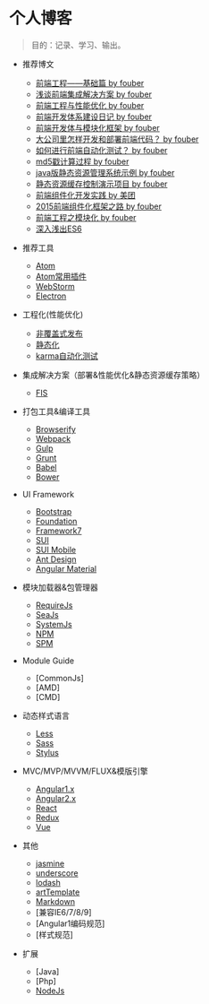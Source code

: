 # 个人博客

> 目的：记录、学习、输出。

* 推荐博文
    * [前端工程——基础篇 by fouber](https://github.com/fouber/blog/issues/10)
    * [浅谈前端集成解决方案 by fouber](https://github.com/fouber/blog/issues/1)
    * [前端工程与性能优化 by fouber](https://github.com/fouber/blog/issues/3)
    * [前端开发体系建设日记 by fouber](https://github.com/fouber/blog/issues/2)
    * [前端开发体与模块化框架 by fouber](https://github.com/fouber/blog/issues/4)
    * [大公司里怎样开发和部署前端代码？ by fouber](https://github.com/fouber/blog/issues/6)
    * [如何进行前端自动化测试？ by fouber](https://github.com/fouber/blog/issues/7)
    * [md5戳计算过程 by fouber](https://github.com/fouber/blog/issues/5)
    * [java版静态资源管理系统示例 by fouber](https://github.com/fouber/fis-java-jsp)
    * [静态资源缓存控制演示项目 by fouber](https://github.com/fouber/static-resource-digest-project)
    * [前端组件化开发实践 by 美团](http://tech.meituan.com/frontend-component-practice.html)
    * [2015前端组件化框架之路 by fouber](https://github.com/xufei/blog/issues/19)
    * [前端工程之模块化 by fouber](http://fex.baidu.com/blog/2014/03/fis-module/)
    * [深入浅出ES6](http://www.infoq.com/cn/articles/es6-in-depth-an-introduction)

* 推荐工具
    * [Atom](https://atom.io/)
    * [Atom常用插件](http://blog.csdn.net/mduanfire/article/details/50278591)
    * [WebStorm](https://www.jetbrains.com/webstorm/)
    * [Electron](http://electron.atom.io/)

* 工程化(性能优化)
    * [非覆盖式发布](https://www.zhihu.com/question/20790576/answer/32602154)
    * [静态化](https://www.zhihu.com/question/34388831)
    * [karma自动化测试](https://github.com/karma-runner/karma)

* 集成解决方案（部署&性能优化&静态资源缓存策略）
    * [FIS](http://fis.baidu.com/)

* 打包工具&编译工具
    * [Browserify](http://browserify.org/)
    * [Webpack](http://webpack.github.io/)
    * [Gulp](http://gulpjs.com/)
    * [Grunt](http://gruntjs.com/)
    * [Babel](http://babeljs.io/)
    * [Bower](https://bower.io/)

* UI Framework
    * [Bootstrap](http://bootcss.com)
    * [Foundation](http://foundation.zurb.com/)
    * [Framework7](http://framework7.taobao.org/)
    * [SUI](sui.taobao.org)
    * [SUI Mobile](http://m.sui.taobao.org/)
    * [Ant Design](https://ant.design)
    * [Angular Material](https://material.angularjs.org/latest/)

* 模块加载器&包管理器
    * [RequireJs](http://requirejs.org/)
    * [SeaJs](http://seajs.org/docs/)
    * [SystemJs](https://github.com/systemjs/systemjs)
    * [NPM](https://www.npmjs.com/)
    * [SPM](https://github.com/spmjs/spmjs.io/)

* Module Guide
    * [CommonJs]
    * [AMD]
    * [CMD]

* 动态样式语言
    * [Less](http://lesscss.cn/)
    * [Sass](https://github.com/sass/sass)
    * [Stylus](https://github.com/stylus/stylus)

* MVC/MVP/MVVM/FLUX&模版引擎
    * [Angular1.x](https://github.com/angular/angular.js)
    * [Angular2.x](https://github.com/angular/angular)
    * [React](https://github.com/facebook/react)
    * [Redux](https://github.com/reactjs/redux)
    * [Vue](https://github.com/vuejs/vue)

* 其他
    * [jasmine](https://jasmine.github.io/)
    * [underscore](https://github.com/jashkenas/underscore)
    * [lodash](https://github.com/lodash/lodash)
    * [artTemplate](https://github.com/aui/artTemplate)
    * [Markdown](http://www.appinn.com/markdown/)
    * [兼容IE6/7/8/9]
    * [Angular1编码规范]
    * [样式规范]

* 扩展
    * [Java]
    * [Php]
    * [NodeJs](https://nodejs.org/)
